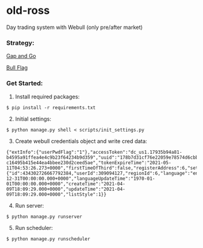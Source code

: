 # old-ross
Day trading system with Webull (only pre/after market)

### Strategy:
[Gap and Go](https://www.warriortrading.com/gap-go/)

[Bull Flag](https://www.warriortrading.com/bull-flag-trading/)

### Get Started:

1. Install required packages:

```
$ pip install -r requirements.txt
```

2. Initial settings:

```
$ python manage.py shell < scripts/init_settings.py
```

3. Create webull credentials object and write cred data:

```
{"extInfo":{"userPwdFlag":"1"},"accessToken":"dc_us1.17935b94a81-b4595a91ffea4e4c9b23f64234b9d359","uuid":"178b7d31cf76e22059e78574d6cbbbc46561bde710d","refreshToken":"17935b94a81-c16495b415e44ea4bbee230d2ceed5ae","tokenExpireTime":"2021-05-11T04:53:26.273+0000","firstTimeOfThird":false,"registerAddress":6,"settings":{"id":434302726667792384,"userId":309094127,"regionId":6,"language":"en","focusMarketId":"2,3,4,5,6,14","theme":2,"increDecreColor":2,"fontSize":"M","portfolioDisplayMode":2,"portfolioNameNewline":1,"portfolioHoldingsDisplay":1,"portfolioIndexDisplay":1,"portfolioBulletin":1,"kdata":1,"refreshFrequency":1,"shock":0,"tickerPriceRemind":1,"orderDealRemind":1,"hotNews":1,"chartOption":2,"operateTime":"1969-12-31T00:00:00.000+0000","languageUpdateTime":"1970-01-01T00:00:00.000+0000","createTime":"2021-04-09T18:09:29.000+0000","updateTime":"2021-04-09T18:09:29.000+0000","listStyle":1}}
```

4. Run server:

```
$ python manage.py runserver
```

5. Run scheduler:

```
$ python manage.py runscheduler
```
